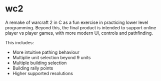 # wc2

A remake of warcraft 2 in C as a fun exercise in practicing lower level programming.
Beyond this, the final product is intended to support online player vs player games, with more modern UI, controls and pathfinding.

This includes:
- More intuitive pathing behaviour
- Multiplie unit selection beyond 9 units
- Multiple building selection
- Building rally points
- Higher supported resolutions
